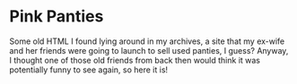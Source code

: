 # Pink Panties
Some old HTML I found lying around in my archives, a site that my ex-wife and her friends were going to launch to sell used panties, I guess?  Anyway, I thought one of those old friends from back then would think it was potentially funny to see again, so here it is!
